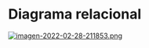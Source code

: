 # Diagrama relacional

[![imagen-2022-02-28-211853.png](https://i.postimg.cc/kgqzPbFT/imagen-2022-02-28-211853.png)](https://postimg.cc/7ftmgbRz)
